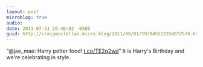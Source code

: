 ```yaml
---
layout: post
microblog: true
audio: 
date: 2011-07-31 20:46:02 -0500
guid: http://craigmcclellan.micro.blog/2011/08/01/t97845512258072576.html
---
```

“@jae_mae: Harry potter food! [t.co/TE2q2wd](http://t.co/TE2q2wd)” It is Harry's Birthday and we're celebrating in style.
